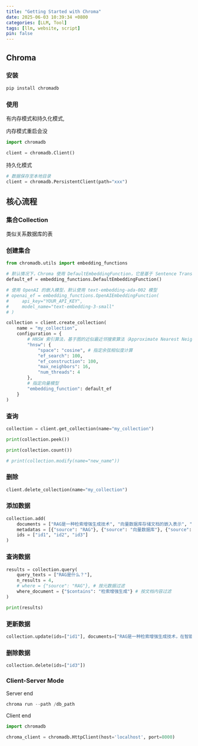 ```yaml
---
title: "Getting Started with Chroma"
date: 2025-06-03 10:39:34 +0800
categories: [LLM, Tool]
tags: [llm, website, script]
pin: false
---
```


## Chroma

### 安装

```python
pip install chromadb
```

### 使用

有内存模式和持久化模式,

内存模式重启会没

```python
import chromadb

client = chromadb.Client()
```

持久化模式

```python
# 数据保存至本地目录
client = chromadb.PersistentClient(path="xxx")
```

## 核心流程

### 集合Collection

类似关系数据库的表

### 创建集合

```python
from chromadb.utils import embedding_functions

# 默认情况下，Chroma 使用 DefaultEmbeddingFunction，它是基于 Sentence Transformers 的 MiniLM-L6-v2 模型
default_ef = embedding_functions.DefaultEmbeddingFunction()

# 使用 OpenAI 的嵌入模型，默认使用 text-embedding-ada-002 模型
# openai_ef = embedding_functions.OpenAIEmbeddingFunction(
#     api_key="YOUR_API_KEY",
#     model_name="text-embedding-3-small"
# )

collection = client.create_collection(
    name = "my_collection",
    configuration = {
        # HNSW 索引算法，基于图的近似最近邻搜索算法（Approximate Nearest Neighbor，ANN）
        "hnsw": {
            "space": "cosine", # 指定余弦相似度计算
            "ef_search": 100,
            "ef_construction": 100,
            "max_neighbors": 16,
            "num_threads": 4
        },
        # 指定向量模型
        "embedding_function": default_ef
    }
)
```

### 查询

```python
collection = client.get_collection(name="my_collection")

print(collection.peek())

print(collection.count())

# print(collection.modify(name="new_name"))
```

### 删除

```python
client.delete_collection(name="my_collection")
```

### 添加数据

```python
collection.add(
    documents = ["RAG是一种检索增强生成技术", "向量数据库存储文档的嵌入表示", "在机器学习领域，智能体（Agent）通常指能够感知环境、做出决策并采取行动以实现特定目标的实体"],
    metadatas = [{"source": "RAG"}, {"source": "向量数据库"}, {"source": "Agent"}],
    ids = ["id1", "id2", "id3"]
)

```

### 查询数据

```python
results = collection.query(
    query_texts = ["RAG是什么？"],
    n_results = 4,
    # where = {"source": "RAG"}, # 按元数据过滤
    where_document = {"$contains": "检索增强生成"} # 按文档内容过滤
)

print(results)
```

### 更新数据

```python
collection.update(ids=["id1"], documents=["RAG是一种检索增强生成技术，在智能客服系统中大量使用"])
```

### 删除数据

```python
collection.delete(ids=["id3"])
```

### Client-Server Mode

Server end

```python
chroma run --path /db_path
```

Client end

```python
import chromadb

chroma_client = chromadb.HttpClient(host='localhost', port=8000)
```
